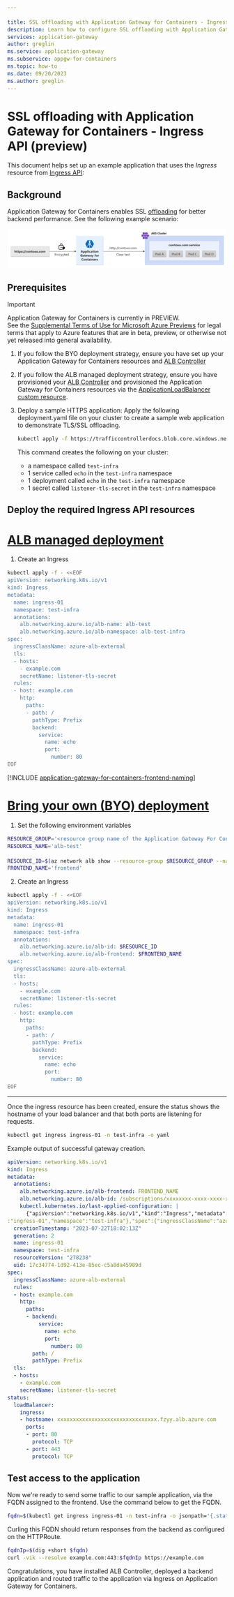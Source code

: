 ```yaml
---

title: SSL offloading with Application Gateway for Containers - Ingress API (preview)
description: Learn how to configure SSL offloading with Application Gateway for Containers using the Ingress API.
services: application-gateway
author: greglin
ms.service: application-gateway
ms.subservice: appgw-for-containers
ms.topic: how-to
ms.date: 09/20/2023
ms.author: greglin
---
```


# SSL offloading with Application Gateway for Containers - Ingress API (preview)

This document helps set up an example application that uses the _Ingress_ resource from [Ingress API](https://kubernetes.io/docs/concepts/services-networking/ingress/):

## Background

Application Gateway for Containers enables SSL [offloading](/azure/architecture/patterns/gateway-offloading) for better backend performance. See the following example scenario:

![A figure showing SSL offloading with Application Gateway for Containers.](./media/how-to-ssl-offloading-ingress-api/ssl-offloading.png)

## Prerequisites

> [!IMPORTANT]
> Application Gateway for Containers is currently in PREVIEW.<br>
> See the [Supplemental Terms of Use for Microsoft Azure Previews](https://azure.microsoft.com/support/legal/preview-supplemental-terms/) for legal terms that apply to Azure features that are in beta, preview, or otherwise not yet released into general availability.

1. If you follow the BYO deployment strategy, ensure you have set up your Application Gateway for Containers resources and [ALB Controller](quickstart-deploy-application-gateway-for-containers-alb-controller.md)
2. If you follow the ALB managed deployment strategy, ensure you have provisioned your [ALB Controller](quickstart-deploy-application-gateway-for-containers-alb-controller.md) and provisioned the Application Gateway for Containers resources via the  [ApplicationLoadBalancer custom resource](quickstart-create-application-gateway-for-containers-managed-by-alb-controller.md).
3. Deploy a sample HTTPS application:
  Apply the following deployment.yaml file on your cluster to create a sample web application to demonstrate TLS/SSL offloading.
  
    ```bash
    kubectl apply -f https://trafficcontrollerdocs.blob.core.windows.net/examples/https-scenario/ssl-termination/deployment.yaml
    ```
    
    This command creates the following on your cluster:
    - a namespace called `test-infra`
    - 1 service called `echo` in the `test-infra` namespace
    - 1 deployment called `echo` in the `test-infra` namespace
    - 1 secret called `listener-tls-secret` in the `test-infra` namespace

## Deploy the required Ingress API resources

# [ALB managed deployment](#tab/alb-managed)

1. Create an Ingress
```bash
kubectl apply -f - <<EOF
apiVersion: networking.k8s.io/v1
kind: Ingress
metadata:
  name: ingress-01
  namespace: test-infra
  annotations:
    alb.networking.azure.io/alb-name: alb-test
    alb.networking.azure.io/alb-namespace: alb-test-infra
spec:
  ingressClassName: azure-alb-external
  tls:
  - hosts:
    - example.com
    secretName: listener-tls-secret
  rules:
  - host: example.com
    http:
      paths:
      - path: /
        pathType: Prefix
        backend:
          service:
            name: echo
            port:
              number: 80
EOF
```

[!INCLUDE [application-gateway-for-containers-frontend-naming](../../../includes/application-gateway-for-containers-frontend-naming.md)]

# [Bring your own (BYO) deployment](#tab/byo)

1. Set the following environment variables

```bash
RESOURCE_GROUP='<resource group name of the Application Gateway For Containers resource>'
RESOURCE_NAME='alb-test'

RESOURCE_ID=$(az network alb show --resource-group $RESOURCE_GROUP --name $RESOURCE_NAME --query id -o tsv)
FRONTEND_NAME='frontend'
```

2. Create an Ingress
```bash
kubectl apply -f - <<EOF
apiVersion: networking.k8s.io/v1
kind: Ingress
metadata:
  name: ingress-01
  namespace: test-infra
  annotations:
    alb.networking.azure.io/alb-id: $RESOURCE_ID
    alb.networking.azure.io/alb-frontend: $FRONTEND_NAME
spec:
  ingressClassName: azure-alb-external
  tls:
  - hosts:
    - example.com
    secretName: listener-tls-secret
  rules:
  - host: example.com
    http:
      paths:
      - path: /
        pathType: Prefix
        backend:
          service:
            name: echo
            port:
              number: 80
EOF
```

---

Once the ingress resource has been created, ensure the status shows the hostname of your load balancer and that both ports are listening for requests.
```bash
kubectl get ingress ingress-01 -n test-infra -o yaml
```

Example output of successful gateway creation.
```yaml
apiVersion: networking.k8s.io/v1
kind: Ingress
metadata:
  annotations:
    alb.networking.azure.io/alb-frontend: FRONTEND_NAME
    alb.networking.azure.io/alb-id: /subscriptions/xxxxxxxx-xxxx-xxxx-xxxx-xxxxxxxxxxxx/resourcegroups/yyyyyyyy/providers/Microsoft.ServiceNetworking/trafficControllers/zzzzzz
    kubectl.kubernetes.io/last-applied-configuration: |
      {"apiVersion":"networking.k8s.io/v1","kind":"Ingress","metadata":{"annotations":{"alb.networking.azure.io/alb-frontend":"FRONTEND_NAME","alb.networking.azure.io/alb-id":"/subscriptions/xxxxxxxx-xxxx-xxxx-xxxx-xxxxxxxxxxxx/resourcegroups/yyyyyyyy/providers/Microsoft.ServiceNetworking/trafficControllers/zzzzzz"},"name"
:"ingress-01","namespace":"test-infra"},"spec":{"ingressClassName":"azure-alb-external","rules":[{"host":"example.com","http":{"paths":[{"backend":{"service":{"name":"echo","port":{"number":80}}},"path":"/","pathType":"Prefix"}]}}],"tls":[{"hosts":["example.com"],"secretName":"listener-tls-secret"}]}}
  creationTimestamp: "2023-07-22T18:02:13Z"
  generation: 2
  name: ingress-01
  namespace: test-infra
  resourceVersion: "278238"
  uid: 17c34774-1d92-413e-85ec-c5a8da45989d
spec:
  ingressClassName: azure-alb-external
  rules:
  - host: example.com
    http:
      paths:
      - backend:
          service:
            name: echo
            port:
              number: 80
        path: /
        pathType: Prefix
  tls:
  - hosts:
    - example.com
    secretName: listener-tls-secret
status:
  loadBalancer:
    ingress:
    - hostname: xxxxxxxxxxxxxxxxxxxxxxxxxxxxxxxx.fzyy.alb.azure.com
      ports:
      - port: 80
        protocol: TCP
      - port: 443
        protocol: TCP
```

## Test access to the application

Now we're ready to send some traffic to our sample application, via the FQDN assigned to the frontend. Use the command below to get the FQDN.

```bash
fqdn=$(kubectl get ingress ingress-01 -n test-infra -o jsonpath='{.status.loadBalancer.ingress[0].hostname}')
```

Curling this FQDN should return responses from the backend as configured on the HTTPRoute.

```bash
fqdnIp=$(dig +short $fqdn)
curl -vik --resolve example.com:443:$fqdnIp https://example.com
```

Congratulations, you have installed ALB Controller, deployed a backend application and routed traffic to the application via Ingress on Application Gateway for Containers.
